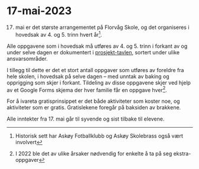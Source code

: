 # 17-mai-2023

17. mai er det største arrangementet på Florvåg Skole, og det organiseres i hovedsak av 4. og 5. trinn hvert år[^1].

Alle oppgavene som i hovedsak må utføres av 4. og 5. trinn i forkant av og under selve dagen er dokumentert i [prosjekt-tavlen](https://github.com/orgs/florvagfau/projects/1), sortert under ulike ansvarsområder.

I tillegg til dette er det et stort antall oppgaver som utføres av foreldre fra hele skolen, i hovedsak på selve dagen – med unntak av baking og opprigging som skjer i forkant. Tildeling av disse oppgavene skjer ved hjelp av et Google Forms skjema der hver familie får en oppgave hver[^2].

For å ivareta gratisprinsippet er det både aktiviteter som koster noe, og aktiviteter som er gratis. Gratislekene foregår på baksiden av brakkene.

Alle inntekter fra 17. mai går til syvende og sist tilbake til elevene.

[^1]: Historisk sett har Askøy Fotballklubb og Askøy Skolebrass også vært involvert
[^2]: I 2022 ble det av ulike årsaker nødvendig for enkelte å ta på seg ekstra-oppgaver
